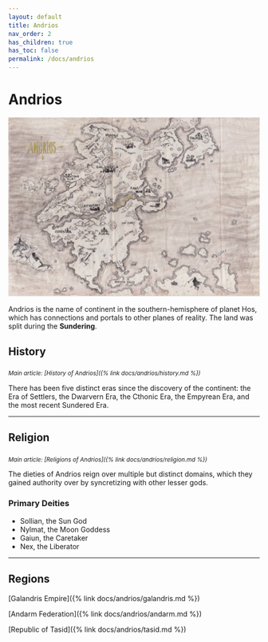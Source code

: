 ```yaml
---
layout: default
title: Andrios
nav_order: 2
has_children: true
has_toc: false
permalink: /docs/andrios
---
```

# Andrios

![](../../assets/images-andrios/map_andrios.jpg)

Andrios is the name of continent in the southern-hemisphere of planet Hos, which has connections and portals to other planes of reality. The land was split during the **Sundering**.


## History
<sub>_Main article: [History of Andrios]({% link docs/andrios/history.md %})_</sub>

There has been five distinct eras since the discovery of the continent: the Era of Settlers, the Dwarvern Era, the Cthonic Era, the Empyrean Era, and the most recent Sundered Era.

---

## Religion
<sub>_Main article: [Religions of Andrios]({% link docs/andrios/religion.md %})_</sub>

The dieties of Andrios reign over multiple but distinct domains, which they gained authority over by syncretizing with other lesser gods.

### Primary Deities
- Sollian, the Sun God
- Nylmat, the Moon Goddess
- Gaiun, the Caretaker
- Nex, the Liberator

---

## Regions
[Galandris Empire]({% link docs/andrios/galandris.md %})

[Andarm Federation]({% link docs/andrios/andarm.md %})

[Republic of Tasid]({% link docs/andrios/tasid.md %})
